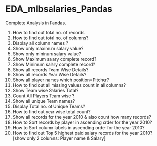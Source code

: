 # EDA_mlbsalaries_Pandas


Complete Analysis in Pandas.

1. How to find out total no. of records 
2. How to find out total no. of columns?
3. Display all column names ?
4. Show only maximum salary value?
5. Show only mininum salary value?
6. Show Maximum salary complete record?
7. Show Minimum salary complete record?
8. Show all records Team Wise Details?
9. Show all records Year Wise Details?
10. Show all player names which position=Pitcher?
11. How to find out all missing values count in all columns?
12. Show Team wise Salaries Total?
13. Count All Players Team wise ?
14. Show all unique Team names?
15. Display Total no. of Unique Teams?
16. How to find out year wise total count?
19. Show all records for the year 2010 & also count how many records?
20. How to Sort records by player in ascending order for the year 2010?
21. How to Sort column labels in ascending order for the year 2010?
22. How to find out Top 5 highest paid salary records for the year 2010?
      [show only 2 columns: Player name & Salary]

